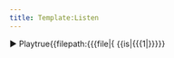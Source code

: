 ```yaml
---
title: Template:Listen
---
```


<span class="listen" data-ignore=true><span data-type="audio" data-children="object">▶ Play<span data-name="inline" data-children="string" class="hidden">true</span><span data-name="filepath" data-children="string" class="hidden">{{filepath:{{{file|{<Audio src="{{{2|"/>}}}}}}}}}</span><!--<span_data-name="text">{{{1|}}}</span>--></span>&nbsp;{{is|{{{1|}}}}}</span>